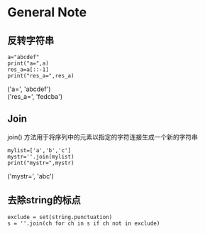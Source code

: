 # General Note

## 反转字符串

```
a="abcdef"
print("a=",a)
res_a=a[::-1]
print("res_a=",res_a)
```
('a=', 'abcdef')  
('res_a=', 'fedcba')

## Join
 join() 方法用于将序列中的元素以指定的字符连接生成一个新的字符串  
 ```
 mylist=['a','b','c']
 mystr=''.join(mylist)
 print("mystr=",mystr)
 ```
 ('mystr=', 'abc')

 ## 去除string的标点
```
exclude = set(string.punctuation)
s = ''.join(ch for ch in s if ch not in exclude)
```
 